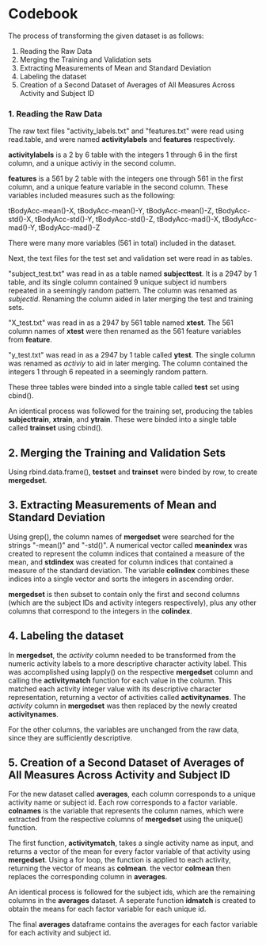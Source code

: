 # Codebook

The process of transforming the given dataset is as follows:

1. Reading the Raw Data
2. Merging the Training and Validation sets
3. Extracting Measurements of Mean and Standard Deviation
4. Labeling the dataset
5. Creation of a Second Dataset of Averages of All Measures Across Activity and Subject ID

### 1. Reading the Raw Data
The raw text files "activity_labels.txt" and "features.txt" were read using read.table, and were named **activitylabels** and **features** respectively. 

**activitylabels** is a 2 by 6 table with the integers 1 through 6 in the first column, and a unique activiy in the second column.

**features** is a 561 by 2 table with the integers one through 561 in the first column, and a unique feature variable in the second column. These variables included measures such as the following:

tBodyAcc-mean()-X,
tBodyAcc-mean()-Y,
tBodyAcc-mean()-Z,
tBodyAcc-std()-X,
tBodyAcc-std()-Y,
tBodyAcc-std()-Z,
tBodyAcc-mad()-X,
tBodyAcc-mad()-Y,
tBodyAcc-mad()-Z

There were many more variables (561 in total) included in the dataset. 

Next, the text files for the test set and validation set were read in as tables. 

"subject_test.txt" was read in as a table named **subjecttest**. It is a 2947 by 1 table, and its single column contained 9 unique subject id numbers repeated in a seemingly random pattern. The column was renamed as *subjectid*. Renaming the column aided in later merging the test and training sets. 

"X_test.txt" was read in as a 2947 by 561 table named **xtest**. The 561 column names of **xtest** were then renamed as the 561 feature variables from **feature**.  

"y_test.txt" was read in as a 2947 by 1 table called **ytest**. The single column was renamed as *activiy* to aid in later merging. The column contained the integers 1 through 6 repeated in a seemingly random pattern. 

These three tables were binded into a single table called **test** set using cbind().

An identical process was followed for the training set, producing the tables **subjecttrain**, **xtrain**, and **ytrain**. These were binded into a single table called **trainset** using cbind(). 

## 2. Merging the Training and Validation Sets

Using rbind.data.frame(), **testset** and **trainset** were binded by row, to create **mergedset**. 

## 3. Extracting Measurements of Mean and Standard Deviation

Using grep(), the column names of **mergedset** were searched for the strings "-mean()" and "-std()". A numerical vector called **meanindex** was created to represent the column indices that contained a measure of the mean, and **stdindex** was created for column indices that contained a measure of the standard deviation. The variable **colindex** combines these indices into a single vector and sorts the integers in ascending order. 

**mergedset** is then subset to contain only the first and second columns (which are the subject IDs and activity integers respectively), plus any other columns that correspond to the integers in the **colindex**. 

## 4. Labeling the dataset

In **mergedset**, the *activity* column needed to be transformed from the numeric activity labels to a more descriptive character activity label. This was accomplished using lapply() on the respective **mergedset** column and calling the **activitymatch** function for each value in the column. This matched each activity integer value with its descriptive character representation, returning a vector of activities called **activitynames**. The *activity* column in **mergedset** was then replaced by the newly created **activitynames**.

For the other columns, the variables are unchanged from the raw data, since they are sufficiently descriptive. 

## 5. Creation of a Second Dataset of Averages of All Measures Across Activity and Subject ID

For the new dataset called **averages**, each column corresponds to a unique activity name or subject id. Each row corresponds to a factor variable. **colnames** is the variable that represents the column names, which were extracted from the respective columns of **mergedset** using the unique() function. 

The first function, **activitymatch**, takes a single activity name as input, and returns a vector of the mean for every factor variable of that activity using **mergedset**. Using a for loop, the function is applied to each activity, returning the vector of means as **colmean**. the vector **colmean** then replaces the corresponding column in **averages**. 

An identical process is followed for the subject ids, which are the remaining columns in the **averages** dataset. A seperate function **idmatch** is created to obtain the means for each factor variable for each unique id. 

The final **averages** dataframe contains the averages for each factor variable for each activity and subject id. 